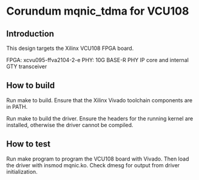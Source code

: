 # Corundum mqnic_tdma for VCU108

## Introduction

This design targets the Xilinx VCU108 FPGA board.

FPGA: xcvu095-ffva2104-2-e
PHY: 10G BASE-R PHY IP core and internal GTY transceiver

## How to build

Run make to build.  Ensure that the Xilinx Vivado toolchain components are
in PATH.

Run make to build the driver.  Ensure the headers for the running kernel are
installed, otherwise the driver cannot be compiled.

## How to test

Run make program to program the VCU108 board with Vivado.  Then load the
driver with insmod mqnic.ko.  Check dmesg for output from driver
initialization.


